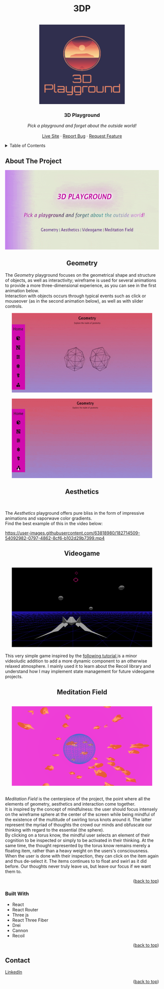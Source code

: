 <h1 align="center"> 3DP</h1>
<div id="top"></div>
<!--
*** Thanks for checking out the Best-README-Template. If you have a suggestion
*** that would make this better, please fork the repo and create a pull request
*** or simply open an issue with the tag "enhancement".
*** Don't forget to give the project a star!
*** Thanks again! Now go create something AMAZING! :D
-->

<!-- PROJECT LOGO -->
<br />
<div align="center">
    <img src="public/3dplogo.png" alt="Logo" width="280" height="260">
  </a>

  <h3 align="center">3D Playground</h3>

  <p align="center">
  <i>Pick a playground and forget about the outside world!</i>
    <br /><br />
    <a href="https://threedplayground.netlify.app">Live Site</a>
    ·
    <a href="https://github.com/francescorizzello94/3d-playground/issues">Report Bug</a>
    ·
    <a href="https://github.com/francescorizzello94/3d-playground/issues">Request Feature</a>
  </p>
</div>



<!-- TABLE OF CONTENTS -->
<details>
  <summary>Table of Contents</summary>
  <ol>
    <li>
      <a href="#about-the-project">About The Project</a>
        <li><a href="#built-with">Built With</a></li>
    <li><a href="#contact">Contact</a></li>
  </ol>
</details>



<!-- ABOUT THE PROJECT -->
## About The Project

<div align="center">
    <img src="public/screenshots/landing.gif" alt="Logo" width="660" height="260">
  </a>
  </div>
  
  <h2 align="center"> Geometry </h2>

The <i>Geometry</i> playground focuses on the geometrical shape and structure of objects, as well as interactivity; wireframe is used for several animations to provide a more three-dimensional experience, as you can see in the first animation below.<br />Interaction with objects occurs through typical events such as click or mouseover (as in the second animation below), as well as with slider controls.

<div align="center">
    <img src="public/screenshots/geometry0.gif" alt="Logo" width="460" height="260">
  </a>
  </div>
  
  <br />
  
  <div align="center">
    <img src="public/screenshots/geometry1.gif" alt="Logo" width="460" height="260">
  </a>
  </div>
  
  <h2 align="center"> Aesthetics </h2>
  
 <br />
 
The <i>Aesthetics</i> playground offers pure bliss in the form of impressive animations and vaporwave color gradients.<br />
Find the best example of this in the video below:

https://user-images.githubusercontent.com/63818980/182714509-54092982-0797-4862-8cf6-b102d29b7399.mp4

<h2 align="center"> Videogame </h2>

<br />

 <div align="center">
    <img src="public/screenshots/videogame.png" alt="Logo" width="460" height="260">
  </a>
  </div>
  <br />
This very simple game inspired by the <a href="https://www.youtube.com/watch?v=ADBnmJ1Z_18&ab_channel=CodeWorkshop"> following tutorial </a> is a minor videoludic addition to add a more dynamic component to an otherwise relaxed atmosphere.
I mainly used it to learn about the Recoil library and understand how I may implement state management for future videogame projects.

<h2 align="center"> Meditation Field </h2>
<br />
 <div align="center">
    <img src="public/screenshots/meditation.png" alt="Logo" width="460" height="260">
  </a>
  </div>
  <br />
  
<i>Meditation Field</i> is the centerpiece of the project, the point where all the elements of geometry, aesthetics and interaction come together.<br />
It is inspired by the concept of mindfulness: the user should focus intensely on the wireframe sphere at the center of the screen while being mindful of the existence of the multitude of swirling torus knots around it. The latter represent the myriad of thoughts the crowd our minds and obfuscate our thinking with regard to the essential (the sphere). <br /> By clicking on a torus know, the mindful user selects an element of their cognition to be inspected or simply to be activated in their thinking. At the same time, the thought represented by the torus know remains merely a floating item, rather than a heavy weight on the users's consciousness.<br />
When the user is done with their inspection, they can click on the item again and thus de-select it. The items continues to to float and swirl as it did before.
Our thoughts never truly leave us, but leave our focus if we want them to.

<p align="right">(<a href="#top">back to top</a>)</p>


### Built With

* React
* React Router
* Three js
* React Three Fiber
* Drei
* Cannon
* Recoil


<p align="right">(<a href="#top">back to top</a>)</p>

<!-- CONTACT -->
## Contact

<a href="https://www.linkedin.com/in/francesco-pietro-rizzello-774b8a166/">LinkedIn</a> 

<p align="right">(<a href="#top">back to top</a>)</p>
